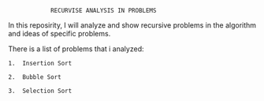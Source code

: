                 RECURVISE ANALYSIS IN PROBLEMS

In this reposirity, I will analyze and show recursive problems in the algorithm and ideas of specific problems.

There is a list of problems that i analyzed:

    1.  Insertion Sort

    2.  Bubble Sort
    
    3.  Selection Sort
